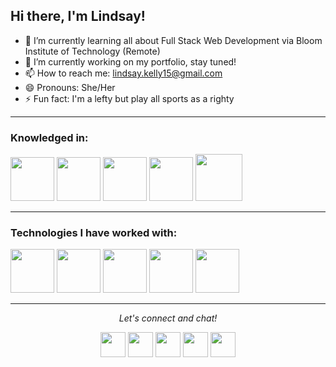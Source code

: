 ## Hi there, I'm Lindsay!

- 🌱 I’m currently learning all about Full Stack Web Development via Bloom Institute of Technology (Remote)
- 🔭 I’m currently working on my portfolio, stay tuned!
- 📫 How to reach me: lindsay.kelly15@gmail.com
- 😄 Pronouns: She/Her
- ⚡ Fun fact: I'm a lefty but play all sports as a righty

---

### Knowledged in: </br>
<img src="https://cdn-icons-png.flaticon.com/512/136/136528.png" width="70"> <img src="https://cdn-icons-png.flaticon.com/512/136/136527.png" width="70"> <img src="https://cdn-icons-png.flaticon.com/512/2305/2305963.png" width="70"> <img src="https://cdn.icon-icons.com/icons2/2415/PNG/512/react_original_wordmark_logo_icon_146375.png" width="70"> <img src="https://cdn.icon-icons.com/icons2/2415/PNG/512/nodejs_original_wordmark_logo_icon_146412.png" width="75">
</br>

---

### Technologies I have worked with:</br>
<img src="https://cdn.icon-icons.com/icons2/3053/PNG/512/microsoft_visual_studio_code_alt_macos_bigsur_icon_189955.png" width="70"> <img src="https://cdn.icon-icons.com/icons2/2415/PNG/512/github_original_wordmark_logo_icon_146506.png" width="70"> <img src="https://cdn.icon-icons.com/icons2/2648/PNG/512/dev_git_square_icon_160857.png" width="70"> <img src="https://cdn.icon-icons.com/icons2/2415/PNG/512/heroku_plain_wordmark_logo_icon_146480.png" width="70"> <img src="https://cdn.icon-icons.com/icons2/3053/PNG/512/postman_macos_bigsur_icon_189815.png" width="70">

---

<p align="center">
  <i>Let's connect and chat!</i>

  <p align="center">     
    <p align="center">     
    <a href="https://www.linkedin.com/in/lindsay-s-kelly/" alt="Linkedin"><img src="https://cdn.icon-icons.com/icons2/1253/PNG/512/1495493940-linkedinsocialmedialogo_84449.png" height="40" width="40"></a>
    <a href="https://www.instagram.com/jettyblue" alt="Facebook"><img src="https://cdn.icon-icons.com/icons2/1253/PNG/512/1495493990-instagramsocialmedialogo_84423.png" height="40" width="40"></a>
    <a href="https://www.facebook.com/lindsay.kelly.79" alt="Facebook"><img src="https://cdn.icon-icons.com/icons2/1253/PNG/512/1495493982-facebooksocialmedialogo_84419.png" height="40" width="40"></a>
    <a href="mailto:lindsay.kelly15@gmail.com" alt="Contact me"><img src="https://cdn.icon-icons.com/icons2/1253/PNG/512/1495493944-googlesocialmedialogo_84420.png" height="40" width="40"></a>
      <a href="https://open.spotify.com/user/122745978?si=EqyjhdHDSfi9cteMsH8B4w" alt="Spotify"><img src="https://cdn.icon-icons.com/icons2/1253/PNG/512/1495493966-greensocialmedialogo_84411.png" height="40" width="40"></a>
    <!-- <a href="https://nitishawasthi.com" alt="My site"><img src="https://raw.githubusercontent.com/jayehernandez/jayehernandez/3f5402efef9a0ae89211a6e04609558e862ca616/readme/external-link-line.svg"></a> -->
  </p>
  
